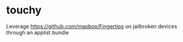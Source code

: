 # touchy
Leverage https://github.com/mapbox/Fingertips on jailbroken devices through an applist bundle

